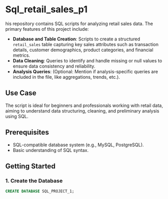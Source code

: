 # Sql_retail_sales_p1
his repository contains SQL scripts for analyzing retail sales data. The primary features of this project include:

- **Database and Table Creation**: Scripts to create a structured `retail_sales` table capturing key sales attributes such as transaction details, customer demographics, product categories, and financial metrics.
- **Data Cleaning**: Queries to identify and handle missing or null values to ensure data consistency and reliability.
- **Analysis Queries**: (Optional: Mention if analysis-specific queries are included in the file, like aggregations, trends, etc.).

## Use Case
The script is ideal for beginners and professionals working with retail data, aiming to understand data structuring, cleaning, and preliminary analysis using SQL.

## Prerequisites
- SQL-compatible database system (e.g., MySQL, PostgreSQL).
- Basic understanding of SQL syntax.

## Getting Started

### 1. Create the Database
```sql
CREATE DATABASE SQL_PROJECT_1;
